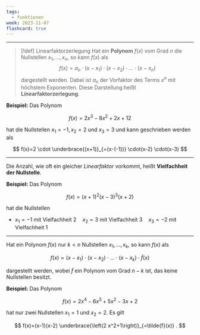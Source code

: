 ```yaml
---
tags:
  - funktionen
week: 2023-11-07
flashcard: true
---
```

***

> [!def] Linearfaktorzerlegung
> Hat ein **Polynom** $f(x)$ vom Grad $n$ die Nullstellen $x_1, \ldots, x_n$, so kann $f(x)$ als
> $$
> f(x)=a_n \cdot\left(x-x_1\right) \cdot\left(x-x_2\right) \cdot \ldots \cdot\left(x-x_n\right)
> $$
> dargestellt werden. Dabei ist $a_n$ der Vorfaktor des Terms $x^n$ mit höchstem Exponenten.
> Diese Darstellung heißt **Linearfaktorzerlegung**.

**Beispiel:**
Das Polynom

$$
f(x)=2 x^3-8 x^2+2 x+12
$$

hat die Nullstellen $x_1=-1, x_2=2$ und $x_3=3$ und kann geschrieben werden als

$$
f(x)=2 \cdot \underbrace{(x+1)}_{=(x-(-1))} \cdot(x-2) \cdot(x-3)
$$
***

Die Anzahl, wie oft ein gleicher *Linearfaktor* vorkommt, heißt **Vielfachheit der Nullstelle**.

**Beispiel:**
Das Polynom

$$
f(x)=(x+1)^2(x-3)^3(x+2)
$$

hat die Nullstellen

- $x_1=-1$ mit Vielfachheit $2 \quad x_2=3$ mit Vielfachheit $3 \quad x_3=-2$ mit Vielfachheit 1
***

Hat ein Polynom $f(x)$ nur $k<n$ Nullstellen $x_1, \ldots, x_k$, so kann $f(x)$ als

$$
f(x)=\left(x-x_1\right) \cdot\left(x-x_2\right) \cdot \ldots \cdot\left(x-x_k\right) \cdot \tilde{f}(x)
$$

dargestellt werden, wobei $\tilde{f}$ ein Polynom vom Grad $n-k$ ist, das keine Nullstellen besitzt.

**Beispiel:**
Das Polynom

$$
f(x)=2 x^4-6 x^3+5 x^2-3 x+2
$$

hat nur zwei Nullstellen $x_1=1$ und $x_2=2$.
Es gilt

$$
f(x)=(x-1)(x-2) \underbrace{\left(2 x^2+1\right)}_{=\tilde{f}(x)} .
$$
